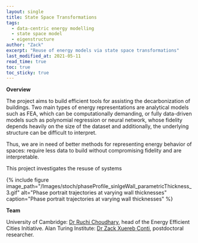 ```yaml
---
layout: single
title: State Space Transformations
tags:
  - data-centric energy modelling
  - state space model
  - eigenstructure
author: "Zack"
excerpt: "Reuse of energy models via state space transformations"
last_modified_at: 2021-05-11
read_time: true
toc: true
toc_sticky: true
---
```


**Overview**

The project aims to build efficient tools for assisting the decarbonization of buildings. Two main types of energy representations are analytical models such as FEA, which can be computationally demanding, or fully data-driven models such as polynomial regression or neural network, whose fidelity depends heavily on the size of the dataset and additionally, the underlying structure can be difficult to interpret. 

Thus, we are in need of better methods for representing energy behavior of spaces: require less data to build without compromising fidelity and are interpretable. 

This project investigates the resuse of systems
 
{% include figure image_path="/Images/stoch/phaseProfile_sinlgeWall_parametricThickness_3.gif" alt="Phase portrait trajectories at varying wall thicknesses" caption="Phase portrait trajectories at varying wall thicknesses" %}

**Team**

University of Cambridge: [Dr Ruchi Choudhary](http://www.eng.cam.ac.uk/profiles/rc488), head of the Energy Efficient Cities Initiative.
Alan Turing Institute: [Dr Zack Xuereb Conti](https://eeci.github.io/home/docs/people/zack/), postdoctoral researcher.
